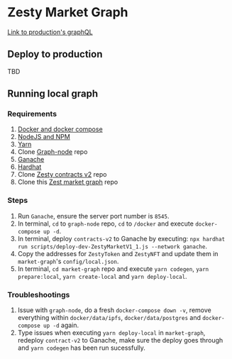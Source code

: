 # Zesty Market Graph

[Link to production's graphQL](https://thegraph.com/hosted-service/subgraph/zestymarket/zesty-market-graph-matic)

## Deploy to production
TBD

## Running local graph

### Requirements
1. [Docker and docker compose](https://docs.docker.com/get-docker/)
2. [NodeJS and NPM](https://nodejs.org/en/download/)
3. [Yarn](https://classic.yarnpkg.com/lang/en/docs/install/#mac-stable)
4. Clone [Graph-node](https://github.com/graphprotocol/graph-node) repo
5. [Ganache](https://github.com/trufflesuite/ganache/releases)
6. [Hardhat](https://hardhat.org/getting-started/)
7. Clone [Zesty contracts v2](https://github.com/zestymarket/contracts-v2) repo
8. Clone this [Zest market graph](https://github.com/zestymarket/market-graph) repo

### Steps
1. Run `Ganache`, ensure the server port number is `8545`.
2. In terminal, `cd` to `graph-node` repo, `cd` to `/docker` and execute `docker-compose up -d`.
3. In terminal, deploy `contracts-v2` to Ganache by executing: `npx hardhat run scripts/deploy-dev-ZestyMarketV1_1.js --network ganache`.
4. Copy the addresses for `ZestyToken` and `ZestyNFT` and update them in `market-graph`'s `config/local.json`.
5. In terminal, `cd market-graph` repo and execute `yarn codegen`, `yarn prepare:local`, `yarn create-local` and `yarn deploy-local`.

### Troubleshootings
1. Issue with `graph-node`, do a fresh `docker-compose down -v`, remove everything within `docker/data/ipfs`, `docker/data/postgres` and `docker-compose up -d` again.
2. Type issues when executing `yarn deploy-local` in `market-graph`, redeploy `contract-v2` to Ganache, make sure the deploy goes through and `yarn codegen` has been run sucessfully.
